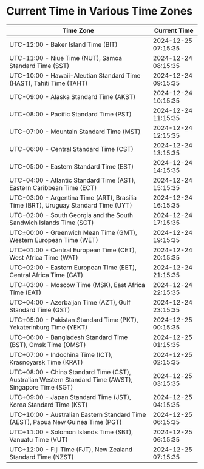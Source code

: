 # Current Time in Various Time Zones

| Time Zone | Current Time |
|-----------|--------------|
| UTC-12:00 - Baker Island Time (BIT) | 2024-12-25 07:15:35 |
| UTC-11:00 - Niue Time (NUT), Samoa Standard Time (SST) | 2024-12-24 08:15:35 |
| UTC-10:00 - Hawaii-Aleutian Standard Time (HAST), Tahiti Time (TAHT) | 2024-12-24 09:15:35 |
| UTC-09:00 - Alaska Standard Time (AKST) | 2024-12-24 10:15:35 |
| UTC-08:00 - Pacific Standard Time (PST) | 2024-12-24 11:15:35 |
| UTC-07:00 - Mountain Standard Time (MST) | 2024-12-24 12:15:35 |
| UTC-06:00 - Central Standard Time (CST) | 2024-12-24 13:15:35 |
| UTC-05:00 - Eastern Standard Time (EST) | 2024-12-24 14:15:35 |
| UTC-04:00 - Atlantic Standard Time (AST), Eastern Caribbean Time (ECT) | 2024-12-24 15:15:35 |
| UTC-03:00 - Argentina Time (ART), Brasília Time (BRT), Uruguay Standard Time (UYT) | 2024-12-24 16:15:35 |
| UTC-02:00 - South Georgia and the South Sandwich Islands Time (SGT) | 2024-12-24 17:15:35 |
| UTC±00:00 - Greenwich Mean Time (GMT), Western European Time (WET) | 2024-12-24 19:15:35 |
| UTC+01:00 - Central European Time (CET), West Africa Time (WAT) | 2024-12-24 20:15:35 |
| UTC+02:00 - Eastern European Time (EET), Central Africa Time (CAT) | 2024-12-24 21:15:35 |
| UTC+03:00 - Moscow Time (MSK), East Africa Time (EAT) | 2024-12-24 22:15:35 |
| UTC+04:00 - Azerbaijan Time (AZT), Gulf Standard Time (GST) | 2024-12-24 23:15:35 |
| UTC+05:00 - Pakistan Standard Time (PKT), Yekaterinburg Time (YEKT) | 2024-12-25 00:15:35 |
| UTC+06:00 - Bangladesh Standard Time (BST), Omsk Time (OMST) | 2024-12-25 01:15:35 |
| UTC+07:00 - Indochina Time (ICT), Krasnoyarsk Time (KRAT) | 2024-12-25 02:15:35 |
| UTC+08:00 - China Standard Time (CST), Australian Western Standard Time (AWST), Singapore Time (SGT) | 2024-12-25 03:15:35 |
| UTC+09:00 - Japan Standard Time (JST), Korea Standard Time (KST) | 2024-12-25 04:15:35 |
| UTC+10:00 - Australian Eastern Standard Time (AEST), Papua New Guinea Time (PGT) | 2024-12-25 06:15:35 |
| UTC+11:00 - Solomon Islands Time (SBT), Vanuatu Time (VUT) | 2024-12-25 06:15:35 |
| UTC+12:00 - Fiji Time (FJT), New Zealand Standard Time (NZST) | 2024-12-25 07:15:35 |
